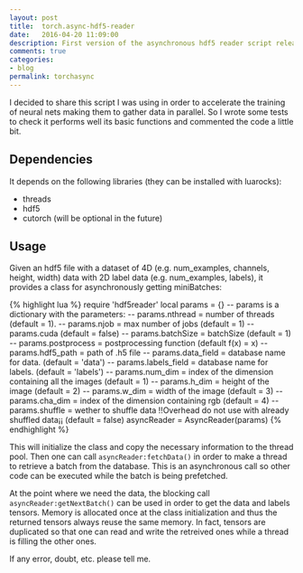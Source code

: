 ```yaml
---
layout: post
title:  torch.async-hdf5-reader
date:   2016-04-20 11:09:00
description: First version of the asynchronous hdf5 reader script released.
comments: true
categories:
- blog
permalink: torchasync
---
```


I decided to share this script I was using in order to accelerate the training of neural nets making them to gather data in parallel. So I wrote some tests to check it performs well its basic functions and commented the code a little bit.

## Dependencies

It depends on the following libraries (they can be installed with luarocks):

* threads
* hdf5
* cutorch (will be optional in the future)

## Usage
Given an hdf5 file with a dataset of 4D (e.g. num_examples, channels, height, width) data with 2D label data (e.g. num_examples, labels), it provides a class for asynchronously getting miniBatches:

{% highlight lua %}
require 'hdf5reader'
local params = {} -- params is a dictionary with the parameters:
--  params.nthread = number of threads (default = 1).
--  params.njob = max number of jobs (default = 1)
--  params.cuda (default = false)
--  params.batchSize = batchSize (default = 1)
--  params.postprocess = postprocessing function (default f(x) = x)
--  params.hdf5_path = path of .h5 file
--  params.data_field = database name for data. (default = 'data')
--  params.labels_field = database name for labels. (default = 'labels')
--  params.num_dim = index of the dimension containing all the images (default = 1)
--  params.h_dim = height of the image (default = 2)
--  params.w_dim = width of the image (default = 3)
--  params.cha_dim = index of the dimension containing rgb (default = 4)
--  params.shuffle = wether to shuffle data !!Overhead do not use with already shuffled data¡¡  (default = false)
asyncReader = AsyncReader(params)
{% endhighlight %}

This will initialize the class and copy the necessary information to the thread pool. Then one can call `asyncReader:fetchData()` in order to make a thread to retrieve a batch from the database. This is an asynchronous call so other code can be executed while the batch is being prefetched.

At the point where we need the data, the blocking call `asyncReader:getNextBatch()` can be used in order to get the data and labels tensors. Memory is allocated once at the class initialization and thus the returned tensors always reuse the same memory. In fact, tensors are duplicated so that one can read and write the retreived ones while a thread is filling the other ones.

If any error, doubt, etc. please tell me. 